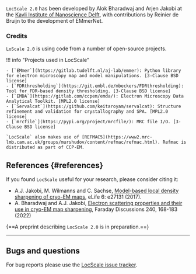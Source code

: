 `LocScale 2.0` has been developed by Alok Bharadwaj and Arjen Jakobi at the [Kavli Institute of Nanoscience Delft](https://kavli.tudelft.nl/), with contributions by Reinier de Bruijn to the development of EMmerNet. 

### Credits
`LoScale 2.0` is using code from a number of open-source projects.

!!! info "Projects used in LocScale"

    - [`EMmer`](https://gitlab.tudelft.nl/aj-lab/emmer): Python library for electron microscopy map and model manipulations. [3-Clause BSD license]    
    - [`FDRthresholding`](https://git.embl.de/mbeckers/FDRthresholding): Tool for FDR-based density thresholding. [3-Clause BSD license]
    - [`EMDA`](https://gitlab.com/ccpem/emda/): Electron Microscopy Data Analytical Toolkit. [MPL2.0 license]
    - [`Servalcat`](https://github.com/keitaroyam/servalcat): Structure refinement and validation for crystallography and SPA. [MPL2.0 license]
    - [`mrcfile`](https://pypi.org/project/mrcfile/): MRC file I/O. [3-Clause BSD license]

    `LocScale` also makes use of [REFMAC5](https://www2.mrc-lmb.cam.ac.uk/groups/murshudov/content/refmac/refmac.html). Refmac is distributed as part of CCP-EM.

## References {#references}

If you found `LocScale` useful for your research, please consider citing it:

- A.J. Jakobi, M. Wilmanns and C. Sachse, [Model-based local density sharpening of cryo-EM maps](https://doi.org/10.7554/eLife.27131), eLife 6: e27131 (2017).
- A. Bharadwaj and A.J. Jakobi, [Electron scattering properties and their use in cryo-EM map sharpening](https://doi.org/10.1039/D2FD00078D), Faraday Discussions 240, 168-183 (2022)

{==A preprint describing `LocScale 2.0` is in preparation.==}

---

## Bugs and questions

For bug reports please use the [LocScale issue tracker](https://github.com/cryoTUD/locscale/issues). 
